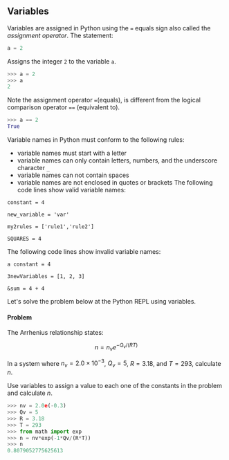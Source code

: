 
## Variables
Variables are assigned in Python using the ```=``` equals sign also called the _assignment operator_. The statement:

```python
a = 2
```

Assigns the integer ```2``` to the variable ```a```.

```python
>>> a = 2
>>> a
2
```
Note the assignment operator ```=```(equals), is different from the logical comparison operator ```==``` (equivalent to).
```python
>>> a == 2
True
```
Variable names in Python must conform to the following rules:

 * variable names must start with a letter
 * variable names can only contain letters, numbers, and the underscore character ```_```
 * variable names can not contain spaces
 * variable names are not enclosed in quotes or brackets
The following code lines show valid variable names:
```text
constant = 4

new_variable = 'var'

my2rules = ['rule1','rule2']

SQUARES = 4
```
The following code lines show invalid variable names:
```text
a constant = 4

3newVariables = [1, 2, 3]

&sum = 4 + 4
```
Let's solve the problem below at the Python REPL using variables.

#### Problem

The Arrhenius relationship states:

$$ n = n_{v}e^{-Q_v/(RT)} $$

In a system where $n_v = 2.0 \times 10^{-3}$, $Q_v = 5$, $R=3.18$, and $T=293$, calculate $n$.

Use variables to assign a value to each one of the constants in the problem and calculate $n$.

```python
>>> nv = 2.0e(-0.3)
>>> Qv = 5
>>> R = 3.18
>>> T = 293
>>> from math import exp
>>> n = nv*exp(-1*Qv/(R*T))
>>> n
0.8079052775625613
```
 


